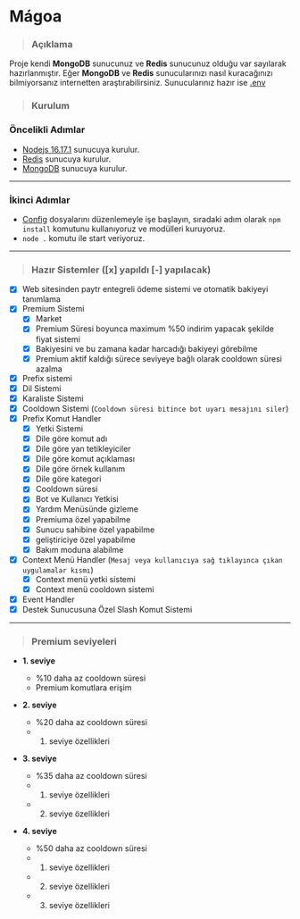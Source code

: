 # Mágoa

>### **Açıklama**
Proje kendi **MongoDB** sunucunuz ve **Redis** sunucunuz olduğu var sayılarak hazırlanmıştır. Eğer **MongoDB** ve **Redis** sunucularınızı nasıl kuracağınızı bilmiyorsanız internetten araştırabilirsiniz. Sunucularınız hazır ise [.env]()

>### **Kurulum**
### **Öncelikli Adımlar**
 - [Nodejs 16.17.1](https://nodejs.org/en/download/) sunucuya kurulur.
 - [Redis](https://redis.io/download/) sunucuya kurulur.
- [MongoDB](https://www.mongodb.com/try/download/community) sunucuya kurulur.

---
### **İkinci Adımlar**
 - [Config](/config/) dosyalarını düzenlemeyle işe başlayın, sıradaki adım olarak `npm install` komutunu kullanıyoruz ve modülleri kuruyoruz.
 - `node .` komutu ile start veriyoruz.

---

>### **Hazır Sistemler** ([x] yapıldı [-] yapılacak)
 - [x] Web sitesinden paytr entegreli ödeme sistemi ve otomatik bakiyeyi tanımlama
 - [x] Premium Sistemi
   - [x] Market
   - [x] Premium Süresi boyunca maximum %50 indirim yapacak şekilde fiyat sistemi
   - [x] Bakiyesini ve bu zamana kadar harcadığı bakiyeyi görebilme
   - [x] Premium aktif kaldığı sürece seviyeye bağlı olarak cooldown süresi azalma
 - [x] Prefix sistemi
 - [x] Dil Sistemi
 - [x] Karaliste Sistemi
 - [x] Cooldown Sistemi (`Cooldown süresi bitince bot uyarı mesajını siler`)
 - [x] Prefix Komut Handler
    - [x] Yetki Sistemi
    - [x] Dile göre komut adı
    - [x] Dile göre yan tetikleyiciler
    - [x] Dile göre komut açıklaması
    - [x] Dile göre örnek kullanım
    - [x] Dile göre kategori
    - [x] Cooldown süresi
    - [x] Bot ve Kullanıcı Yetkisi
    - [x] Yardım Menüsünde gizleme
    - [x] Premiuma özel yapabilme
    - [x] Sunucu sahibine özel yapabilme
    - [x] geliştiriciye özel yapabilme
    - [x] Bakım moduna alabilme
- [x] Context Menü Handler (`Mesaj veya kullanıcıya sağ tıklayınca çıkan uygulamalar kısmı`)
    - [x] Context menü yetki sistemi
    - [x] Context menü cooldown sistemi
 - [x] Event Handler
 - [x] Destek Sunucusuna Özel Slash Komut Sistemi
---



>### **Premium seviyeleri**
- **1. seviye**
  + %10 daha az cooldown süresi
  + Premium komutlara erişim
  
- **2. seviye**
  + %20 daha az cooldown süresi
  + 1. seviye özellikleri

- **3. seviye**
  + %35 daha az cooldown süresi
  + 1. seviye özellikleri
  + 2. seviye özellikleri

- **4. seviye**
  + %50 daha az cooldown süresi
  + 1. seviye özellikleri
  + 2. seviye özellikleri
  + 3. seviye özellikleri
  

